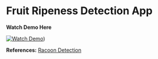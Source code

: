 # Fruit Ripeness Detection App

**Watch Demo Here**

[![Watch Demo](https://img.youtube.com/vi/71kKF9EHjYE/0.jpg)](https://www.youtube.com/watch?v=71kKF9EHjYE))

**References:** [Racoon Detection](https://medium.com/swlh/image-object-detection-tensorflow-2-object-detection-api-af7244d4c34e)
